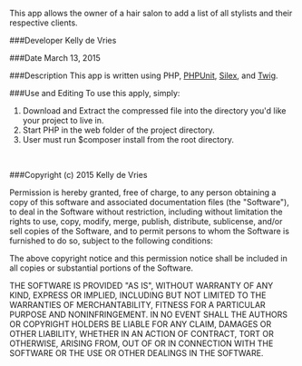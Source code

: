 This app allows the owner of a hair salon to add a list of all stylists and their respective clients.

###Developer
Kelly de Vries

###Date
March 13, 2015

###Description
This app is written using PHP, <a href="https://phpunit.de/" target="_blank">PHPUnit</a>, <a href="http://silex.sensiolabs.org/" target="_blank">Silex</a>, and <a href="http://twig.sensiolabs.org/" target="_blank">Twig</a>.  

###Use and Editing
To use this apply, simply: <br />
1. Download and Extract the compressed file into the directory you'd like your project to live in. <br />
2. Start PHP in the web folder of the project directory. <br />
3. User must run $composer install from the root directory.
 <br />

###Copyright (c) 2015 Kelly de Vries

Permission is hereby granted, free of charge, to any person obtaining a copy
of this software and associated documentation files (the "Software"), to deal
in the Software without restriction, including without limitation the rights
to use, copy, modify, merge, publish, distribute, sublicense, and/or sell
copies of the Software, and to permit persons to whom the Software is
furnished to do so, subject to the following conditions:

The above copyright notice and this permission notice shall be included in
all copies or substantial portions of the Software.

THE SOFTWARE IS PROVIDED "AS IS", WITHOUT WARRANTY OF ANY KIND, EXPRESS OR
IMPLIED, INCLUDING BUT NOT LIMITED TO THE WARRANTIES OF MERCHANTABILITY,
FITNESS FOR A PARTICULAR PURPOSE AND NONINFRINGEMENT. IN NO EVENT SHALL THE
AUTHORS OR COPYRIGHT HOLDERS BE LIABLE FOR ANY CLAIM, DAMAGES OR OTHER
LIABILITY, WHETHER IN AN ACTION OF CONTRACT, TORT OR OTHERWISE, ARISING FROM,
OUT OF OR IN CONNECTION WITH THE SOFTWARE OR THE USE OR OTHER DEALINGS IN
THE SOFTWARE.


